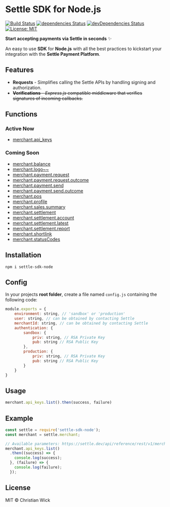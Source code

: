 # Settle SDK for Node.js

[![Build Status](https://travis-ci.com/SettleAPI/settle-sdk-node.svg?branch=master)](https://travis-ci.com/SettleAPI/settle-sdk-node) [![dependencies Status](https://david-dm.org/SettleAPI/settle-sdk-node/status.svg)](https://david-dm.org/SettleAPI/settle-sdk-node) [![devDependencies Status](https://david-dm.org/SettleAPI/settle-sdk-node/dev-status.svg)](https://david-dm.org/SettleAPI/settle-sdk-node?type=dev) [![License: MIT](https://img.shields.io/badge/License-MIT-blue.svg)](https://opensource.org/licenses/MIT)

**Start accepting payments via Settle in seconds** ✨

An easy to use **SDK** for **Node.js** with all the best practices to kickstart your integration with the **Settle Payment Platform**.

## Features

* **Requests** - Simplifies calling the Settle APIs by handling signing and authorization.
* ~~**Verifications** - _Express.js_ compatible middleware that verifies signatures of incoming callbacks.~~

## Functions

### Active Now

- [merchant.api_keys](https://settle.dev/api/reference/rest/v1/merchant.apiKeys/)
  
### Coming Soon

- [merchant.balance](https://settle.dev/api/reference/rest/v1/merchant.balance/)
- [merchant.logo~~](https://settle.dev/api/reference/rest/v1/merchant.logo/)
- [merchant.payment.request](https://settle.dev/api/reference/rest/v1/merchant.payment.request/)
- [merchant.payment.request.outcome](https://settle.dev/api/reference/rest/v1/merchant.payment.request.outcome/)
- [merchant.payment.send](https://settle.dev/api/reference/rest/v1/merchant.payment.send/)
- [merchant.payment.send.outcome](https://settle.dev/api/reference/rest/v1/merchant.payment.send.outcome/)
- [merchant.pos](https://settle.dev/api/reference/rest/v1/merchant.pos/)
- [merchant.profile](https://settle.dev/api/reference/rest/v1/merchant.profile/)
- [merchant.sales.summary](https://settle.dev/api/reference/rest/v1/merchant.sales.summary/)
- [merchant.settlement](https://settle.dev/api/reference/rest/v1/merchant.settlement/)
- [merchant.settlement.account](https://settle.dev/api/reference/rest/v1/merchant.settlement.account/)
- [merchant.settlement.latest](https://settle.dev/api/reference/rest/v1/merchant.settlement.latest/)
- [merchant.settlement.report](https://settle.dev/api/reference/rest/v1/merchant.settlement.report/)
- [merchant.shortlink](https://settle.dev/api/reference/rest/v1/merchant.shortlink/)
- [merchant.statusCodes](https://settle.dev/api/reference/rest/v1/merchant.statusCodes/)

## Installation

`npm i settle-sdk-node`

## Config

In your projects  **root folder**, create a file named `config.js` containing the following code:

```js
module.exports = {
    environment: string, // 'sandbox' or 'production'
    user: string, // can be obtained by contacting Settle
    merchantId: string, // can be obtained by contacting Settle
    authentication: {
        sandbox: {
            priv: string, // RSA Private Key
            pub: string // RSA Public Key
        },
        production: {
            priv: string, // RSA Private Key
            pub: string // RSA Public Key
        }
    }
}
```

## Usage

```js
merchant.api_keys.list().then(success, failure)
```

## Example

```js
const settle = require('settle-sdk-node');
const merchant = settle.merchant;

// Available parameters: https://settle.dev/api/reference/rest/v1/merchant.apiKeys/list/
merchant.api_keys.list()
  .then((success) => {
    console.log(success);
  }, (failure) => {
    console.log(failure);
  });
```

## License

MIT © Christian Wick
